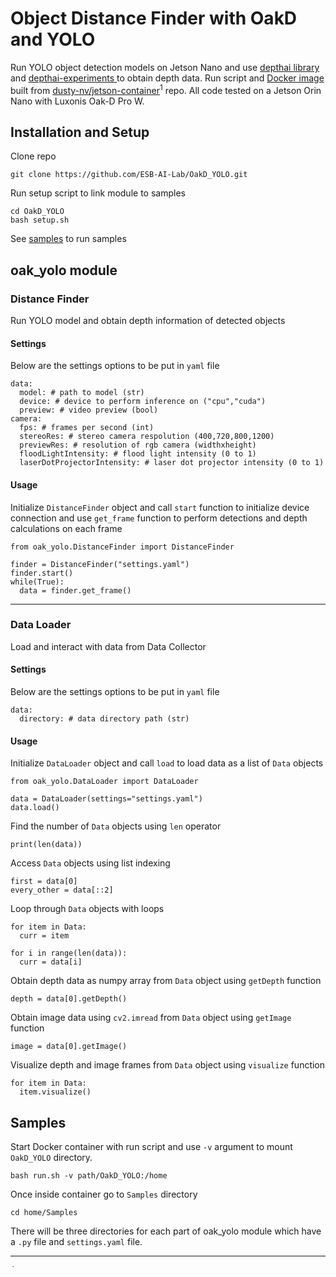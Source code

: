 # Object Distance Finder with OakD and YOLO
Run YOLO object detection models on Jetson Nano and use [depthai library](https://github.com/luxonis/depthai/tree/main) and [depthai-experiments ](https://github.com/luxonis/depthai-experiments/tree/master) to obtain depth data. Run script and [Docker image](https://github.com/users/Kevin12J/packages/container/package/oakd_yolo) built from [dusty-nv/jetson-container](https://github.com/dusty-nv/jetson-containers)<sup>1</sup> repo. All code tested on a Jetson Orin Nano with Luxonis Oak-D Pro W.
## Installation and Setup
Clone repo
```
git clone https://github.com/ESB-AI-Lab/OakD_YOLO.git
```
Run setup script to link module to samples
```
cd OakD_YOLO
bash setup.sh
```
See [samples](#Samples) to run samples
## oak_yolo module
### Distance Finder
Run YOLO model and obtain depth information of detected objects
#### Settings
Below are the settings options to be put in `yaml` file
```
data:
  model: # path to model (str)
  device: # device to perform inference on ("cpu","cuda")
  preview: # video preview (bool)
camera:
  fps: # frames per second (int)
  stereoRes: # stereo camera respolution (400,720,800,1200)
  previewRes: # resolution of rgb camera (widthxheight)
  floodLightIntensity: # flood light intensity (0 to 1)
  laserDotProjectorIntensity: # laser dot projector intensity (0 to 1)
```
#### Usage
Initialize `DistanceFinder` object and call `start` function to initialize device connection and use `get_frame` function to perform detections and depth calculations on each frame
```
from oak_yolo.DistanceFinder import DistanceFinder

finder = DistanceFinder("settings.yaml")
finder.start()
while(True):
  data = finder.get_frame()
```
***
### Data Loader
Load and interact with data from Data Collector
#### Settings
Below are the settings options to be put in `yaml` file
```
data:
  directory: # data directory path (str)
```
#### Usage
Initialize `DataLoader` object and call `load` to load data as a list of `Data` objects
```
from oak_yolo.DataLoader import DataLoader

data = DataLoader(settings="settings.yaml")
data.load()
```
Find the number of `Data` objects using `len` operator
```
print(len(data))
```
Access `Data` objects using list indexing
```
first = data[0]
every_other = data[::2]
```
Loop through `Data` objects with loops
```
for item in Data:
  curr = item

for i in range(len(data)):
  curr = data[i]
```
Obtain depth data as numpy array from `Data` object using `getDepth` function
```
depth = data[0].getDepth()
```
Obtain image data using `cv2.imread` from `Data` object using `getImage` function
```
image = data[0].getImage()
```
Visualize depth and image frames from `Data` object using `visualize` function
```
for item in Data:
  item.visualize()
```
## Samples
Start Docker container with run script and use `-v` argument to mount `OakD_YOLO` directory.
```
bash run.sh -v path/OakD_YOLO:/home
```
Once inside container go to ```Samples``` directory
```
cd home/Samples
```
There will be three directories for each part of oak_yolo module which have a `.py` file and `settings.yaml` file.
___
<span style="font-size: 0.005em;"><sup>1</sup>Franklin, D. Jetson Containers(Machine Learning Containers for Jetson and JetPack) [Computer software]. https://github.com/dusty-nv/jetson-containers</span>
